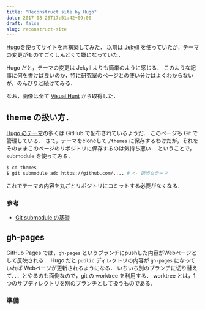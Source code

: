 ```yaml
---
title: "Reconstruct site by Hugo"
date: 2017-08-26T17:51:42+09:00
draft: false
slug: reconstruct-site
---
```


[Hugo](https://gohugo.io/)を使ってサイトを再構築してみた．
以前は [Jekyll](https://jekyllrb.com/) を使っていたが，テーマの変更がものすごくしんどくて嫌になっていた．

Hugo だと，テーマの変更は Jekyll よりも簡単のように感じる．
このような記事に何を書けば良いのか，特に研究室のページとの使い分けはよくわからないが，のんびりと続けてみる．

なお，画像は全て [Visual Hunt](https://visualhunt.com/) から取得した．

## theme の扱い方．

[Hugo のテーマ](https://themes.gohugo.io/)の多くは GitHub で配布されているようだ．
このページも Git で管理している．
さて，テーマをcloneして ```/themes``` に保存するわけだが，それをそのままこのページのリポジトリに保存するのは気持ち悪い．
ということで，submodule を使ってみる．

```sh
$ cd themes
$ git submodule add https://github.com/.... # <- 適当なテーマ
```

これでテーマの内容を丸ごとリポジトリにコミットする必要がなくなる．

### 参考

* [Git submodule の基礎](http://qiita.com/sotarok/items/0d525e568a6088f6f6bb)

## gh-pages

GitHub Pages では，```gh-pages``` というブランチにpushした内容がWebページとして反映される．
Hugo だと ```public``` ディレクトリの内容が ```gh-pages``` になっていれば Webページが更新されるようになる．
いちいち別のブランチに切り替えて．．．とやるのも面倒なので，git の worktree を利用する．
worktree とは，1つのサブディレクトリを別のブランチとして扱うものである．

### 準備

